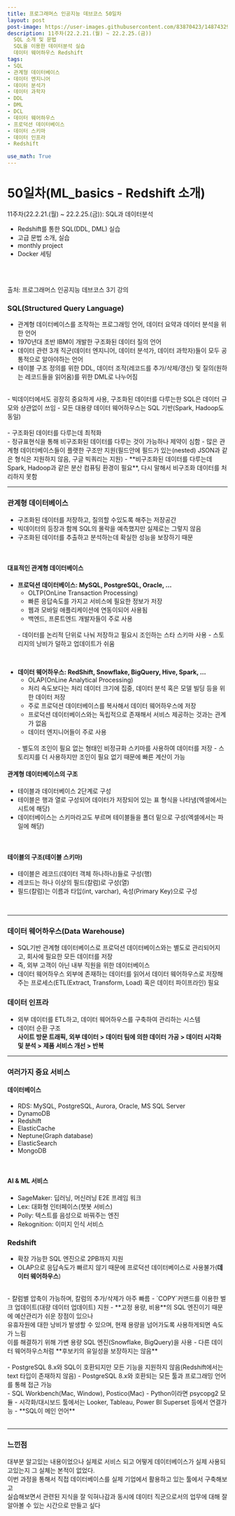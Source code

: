 ```yaml
---
title: 프로그래머스 인공지능 데브코스 50일차
layout: post
post-image: https://user-images.githubusercontent.com/83870423/148743292-e6a1b86d-95ca-4f30-b96a-482104d72319.png
description: 11주차(22.2.21.(월) ~ 22.2.25.(금)) 
  SQL 소개 및 문법
  SQL을 이용한 데이터분석 실습
  데이터 웨어하우스 Redshift
tags:
- SQL
- 관계형 데이터베이스
- 데이터 엔지니어
- 데이터 분석가
- 데이터 과학자
- DDL
- DML
- DCL
- 데이터 웨어하우스
- 프로덕션 데이터베이스
- 데이터 스키마
- 데이터 인프라
- Redshift

use_math: True
---
```

# 50일차(ML_basics - Redshift 소개)

11주차(22.2.21.(월) ~ 22.2.25.(금)): SQL과 데이터분석
* Redshift를 통한 SQL(DDL, DML) 실습
* 고급 문법 소개, 실습
* monthly project
* Docker 세팅
<br>
<br>

출처: 프로그래머스 인공지능 데브코스 3기 강의

### SQL(Structured Query Language)
- 관계형 데이터베이스를 조작하는 프로그래밍 언어, 데이터 요약과 데이터 분석을 위한 언어
- 1970년대 초반 IBM이 개발한 구조화된 데이터 질의 언어
- 데이터 관련 3개 직군(데이터 엔지니어, 데이터 분석가, 데이터 과학자)들이 모두 공통적으로 알아야하는 언어
- 테이블 구조 정의를 위한 DDL, 데이터 조작(레코드를 추가/삭제/갱신) 및 질의(원하는 레코드들을 읽어옴)를 위한 DML로 나누어짐<br>
<br>
- 빅데이터에서도 굉장히 중요하게 사용, 구조화된 데이터를 다루는한 SQL은 데이터 규모와 상관없이 쓰임
- 모든 대용량 데이터 웨어하우스는 SQL 기반(Spark, Hadoop도 동일)<br>
<br>
- 구조화된 데이터를 다루는데 최적화<br>
  - 정규표현식을 통해 비구조화된 데이터를 다루는 것이 가능하나 제약이 심함
  - 많은 관계형 데이터베이스들이 플랫한 구조만 지원(필드안에 필드가 있는(nested) JSON과 같은 형식은 지원하지 않음, 구글 빅쿼리는 지원)
  - **비구조화된 데이터를 다루는데 Spark, Hadoop과 같은 분산 컴퓨팅 환경이 필요**, 다시 말해서 비구조화 데이터를 처리하지 못함<br>
  
---

### 관계형 데이터베이스
- 구조화된 데이터를 저장하고, 질의할 수있도록 해주는 저장공간
- 빅데이터의 등장과 함께 SQL의 몰락을 예측했지만 실제로는 그렇지 않음
- 구조화된 데이터를 추출하고 분석하는데 확실한 성능을 보장하기 때문<br>
<br>

#### 대표적인 관계형 데이터베이스
- **프로덕션 데이터베이스: MySQL, PostgreSQL, Oracle, ...**<br>
  - OLTP(OnLine Transaction Processing)
  - 빠른 응답속도를 가지고 서비스에 필요한 정보가 저장
  - 웹과 모바일 애플리케이션에 연동이되어 사용됨
  - 백엔드, 프론트엔드 개발자들이 주로 사용<br>
  <br>
  - 데이터를 논리적 단위로 나눠 저장하고 필요시 조인하는 스타 스키마 사용
  - 스토리지의 낭비가 덜하고 업데이트가 쉬움<br>
<br>

- **데이터 웨어하우스: RedShift, Snowflake, BigQuery, Hive, Spark, ...**<br>
  - OLAP(OnLine Analytical Processing)
  - 처리 속도보다는 처리 데이터 크기에 집중, 데이터 분석 혹은 모델 빌딩 등을 위한 데이터 저장
  - 주로 프로덕션 데이터베이스를 복사해서 데이터 웨어하우스에 저장
  - 프로덕션 데이터베이스와는 독립적으로 존재해서 서비스 제공하는 것과는 관계가 없음
  - 데이터 엔지니어들이 주로 사용<br>
  <br>
  - 별도의 조인이 필요 없는 형태인 비정규화 스키마를 사용하여 데이터를 저장
  - 스토리지를 더 사용하지만 조인이 필요 없기 때문에 빠른 계산이 가능
  
#### 관계형 데이터베이스의 구조
- 테이블과 데이터베이스 2단계로 구성
- 테이블은 행과 열로 구성되어 데이터가 저장되어 있는 표 형식을 나타냄(엑셀에서는 시트에 해당)
- 데이터베이스는 스키마라고도 부르며 테이블들을 폴더 밑으로 구성(엑셀에서는 파일에 해당)<br>
<br>

#### 테이블의 구조(테이블 스키마)
- 테이블은 레코드(데이터 객체 하나하나)들로 구성(행)
- 레코드는 하나 이상의 필드(칼럼)로 구성(열)
- 필드(칼럼)는 이름과 타입(int, varchar), 속성(Primary Key)으로 구성<br>
<br>

---

### 데이터 웨어하우스(Data Warehouse)
- SQL기반 관계형 데이터베이스로 프로덕션 데이터베이스와는 별도로 관리되어지고, 회사에 필요한 모든 데이터를 저장
- 즉, 외부 고객이 아닌 내부 직원을 위한 데이터베이스
- 데이터 웨어하우스 외부에 존재하는 데이터를 읽어서 데이터 웨어하우스로 저장해주는 프로세스(ETL(Extract, Transform, Load) 혹은 데이터 파이프라인) 필요

### 데이터 인프라
- 외부 데이터를 ETL하고, 데이터 웨어하우스를 구축하여 관리하는 시스템
- 데이터 순환 구조<br>
  **사이트 방문 트래픽, 외부 데이터 > 데이터 팀에 의한 데이터 가공 > 데이터 시각화 및 분석 > 제품 서비스 개선 > 반복**

---

### 여러가지 중요 서비스

#### 데이터베이스
- RDS: MySQL, PostgreSQL, Aurora, Oracle, MS SQL Server
- DynamoDB
- Redshift
- ElasticCache
- Neptune(Graph database)
- ElasticSearch
- MongoDB<br>
<br>

#### AI & ML 서비스
- SageMaker: 딥러닝, 머신러닝 E2E 프레임 워크
- Lex: 대화형 인터페이스(챗봇 서비스)
- Polly: 텍스트를 음성으로 바꿔주는 엔진
- Rekognition: 이미지 인식 서비스

### Redshift
- 확장 가능한 SQL 엔진으로 2PB까지 지원
- OLAP으로 응답속도가 빠르지 않기 때문에 프로덕션 데이터베이스로 사용불가(**데이터 웨어하우스**)<br>
<br>
- 칼럼별 압축이 가능하며, 칼럼의 추가/삭제가 아주 빠름
- `COPY`커맨드를 이용한 벌크 업데이트(대량 데이터 업데이트) 지원
- **고정 용량, 비용**의 SQL 엔진이기 때문에 예산관리가 쉬운 장점이 있으나<br>
  유휴자원에 대한 낭비가 발생할 수 있으며, 현재 용량을 넘어가도록 사용하게되면 속도가 느림<br>
  이를 해결하기 위해 가변 용량 SQL 엔진(Snowflake, BigQuery)을 사용
- 다른 데이터 웨어하우스처럼 **후보키의 유일성을 보장하지는 않음**<br>
<br>
- PostgreSQL 8.x와 SQL이 호환되지만 모든 기능을 지원하지 않음(Redshift에서는 text 타입이 존재하지 않음)
- PostgreSQL 8.x와 호환되는 모든 툴과 프로그래밍 언어를 통해 접근 가능<br>
  - SQL Workbench(Mac, Window), Postico(Mac)
  - Python이라면 psycopg2 모듈
  - 시각화/대시보드 툴에서는 Looker, Tableau, Power BI Superset 등에서 연결가능
- **SQL이 메인 언어**<br>
<br>

---

### 느낀점
대부분 알고있는 내용이었으나 실제로 서비스 되고 어떻게 데이터베이스가 실제 사용되고있는지 그 실체는 본적이 없었다.<br>
이번 과정을 통해서 직접 데이터베이스를 실제 기업에서 활용하고 있는 툴에서 구축해보고<br>
실습해보면서 관련된 지식을 잘 익혀나감과 동시에 데이터 직군으로서의 업무에 대해 잘 알아볼 수 있는 시간으로 만들고 싶다
